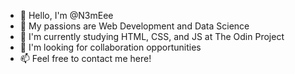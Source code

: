 - 👋 Hello, I'm @N3mEee
- 👀 My passions are Web Development and Data Science
- 🌱 I'm currently studying HTML, CSS, and JS at The Odin Project
- 💞️ I'm looking for collaboration opportunities
- 📫 Feel free to contact me here!
